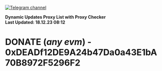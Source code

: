 [![Telegram channel](https://img.shields.io/endpoint?url=https://runkit.io/damiankrawczyk/telegram-badge/branches/master?url=https://t.me/n4z4v0d)](https://t.me/n4z4v0d) 

**Dynamic Updates Proxy List with Proxy Checker**  
**Last Updated: 18.12.23 08:12**

# DONATE (_any evm_) - 0xDEADf12DE9A24b47Da0a43E1bA70B8972F5296F2
